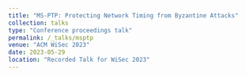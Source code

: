 ```yaml
---
title: "MS-PTP: Protecting Network Timing from Byzantine Attacks"
collection: talks
type: "Conference proceedings talk"
permalink: /_talks/msptp
venue: "ACM WiSec 2023"
date: 2023-05-29
location: "Recorded Talk for WiSec 2023"
---
```


